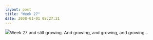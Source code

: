 ```yaml
---
layout: post
title: "Week 27"
date: 2008-01-01 08:27:21
---
```

[![](http://thecave.smugmug.com/photos/238295434-Th.jpg)](http://thecave.smugmug.com/gallery/3795601/1/238295434)Week 27 and still growing. And growing, and growing, and growing...
